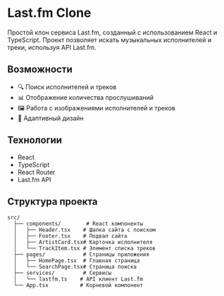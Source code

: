 # Last.fm Clone

Простой клон сервиса Last.fm, созданный с использованием React и TypeScript. Проект позволяет искать музыкальных исполнителей и треки, используя API Last.fm.

## Возможности

- 🔍 Поиск исполнителей и треков
- 📊 Отображение количества прослушиваний
- 🖼️ Работа с изображениями исполнителей и треков
- 📱 Адаптивный дизайн

## Технологии

- React
- TypeScript
- React Router
- Last.fm API

## Структура проекта

```
src/
  ├── components/        # React компоненты
  │   ├── Header.tsx    # Шапка сайта с поиском
  │   ├── Footer.tsx    # Подвал сайта
  │   ├── ArtistCard.tsx# Карточка исполнителя
  │   └── TrackItem.tsx # Элемент списка треков
  ├── pages/            # Страницы приложения
  │   ├── HomePage.tsx  # Главная страница
  │   └── SearchPage.tsx# Страница поиска
  ├── services/         # Сервисы
  │   └── lastfm.ts    # API клиент Last.fm
  └── App.tsx          # Корневой компонент
```

